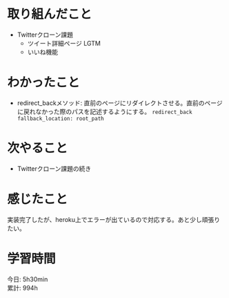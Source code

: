 # 取り組んだこと       
- Twitterクローン課題
  - ツイート詳細ページ LGTM
  - いいね機能 
# わかったこと  
- redirect_backメソッド: 直前のページにリダイレクトさせる。直前のページに戻れなかった際のパスを記述するようにする。
    `redirect_back fallback_location: root_path`  
# 次やること  
- Twitterクローン課題の続き  
# 感じたこと 
実装完了したが、heroku上でエラーが出ているので対応する。あと少し頑張りたい。
# 学習時間 
今日: 5h30min                      
累計: 994h                
